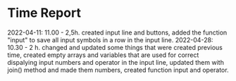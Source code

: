 # Time Report

2022-04-11: 11.00 - 2,5h. created input line and buttons, added the function "input" to save all input symbols in a row in the input line.
2022-04-28: 10.30 - 2 h. changed and updated some things that were created previous time, created empty arrays and variables that are used for correct dispalying input numbers and operator in the input line, updated them with join() method and made them numbers, created function input and operator.  
